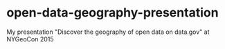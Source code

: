 # open-data-geography-presentation
My presentation "Discover the geography of open data on data.gov" at NYGeoCon 2015

